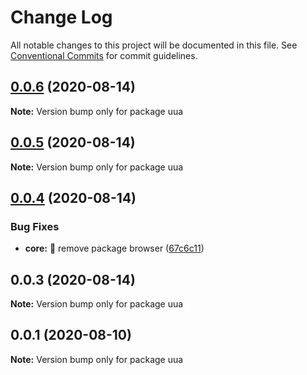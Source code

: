 # Change Log

All notable changes to this project will be documented in this file.
See [Conventional Commits](https://conventionalcommits.org) for commit guidelines.

## [0.0.6](https://github.com/willin/uua/compare/v0.0.5...v0.0.6) (2020-08-14)

**Note:** Version bump only for package uua





## [0.0.5](https://github.com/willin/uua/compare/v0.0.4...v0.0.5) (2020-08-14)

**Note:** Version bump only for package uua





## [0.0.4](https://github.com/willin/uua/compare/v0.0.3...v0.0.4) (2020-08-14)


### Bug Fixes

* **core:** :bug: remove package browser ([67c6c11](https://github.com/willin/uua/commit/67c6c11487dc3883f59f1107084c4f85616913fb))





## 0.0.3 (2020-08-14)

**Note:** Version bump only for package uua





## 0.0.1 (2020-08-10)

**Note:** Version bump only for package uua
